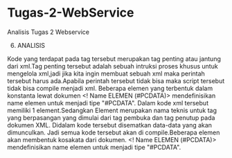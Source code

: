 # Tugas-2-WebService
Analisis Tugas 2 Webservice

6.	ANALISIS

Kode yang terdapat pada tag tersebut merupakan tag penting atau jantung dari xml.Tag penting tersebut adalah sebuah intruksi proses khusus untuk mengelola xml,jadi jika kita ingin membuat sebuah xml maka perintah tersebut harus ada.Apabila perintah tersebut tidak bisa maka script tersebut tidak bisa compile menjadi xml.
Beberapa elemen yang terbentuk dalam konstanta lewat dokumen <! Name ELEMEN (#PCDATA)> mendefinisikan name elemen untuk menjadi tipe "#PCDATA".
Dalam kode xml tersebut memiliki 1 element.Sedangkan Element merupakan nama teknis untuk tag yang berpasangan yang dimulai dari tag pembuka dan tag penutup pada dokumen XML.
Didalam kode tersebut disematkan data-data yang akan dimunculkan. 
Jadi semua kode tersebut akan di compile.Beberapa elemen akan membentuk kosakata dari dokumen. <! Name ELEMEN (#PCDATA)> mendefinisikan name elemen untuk menjadi tipe "#PCDATA".
